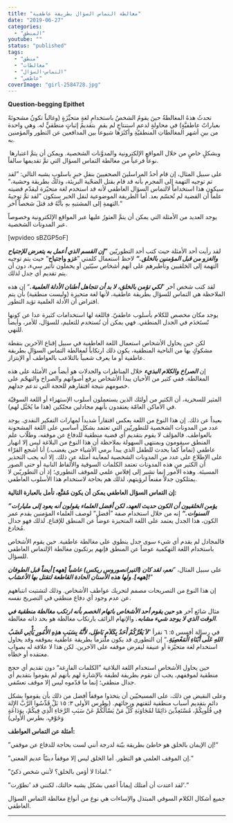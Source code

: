 ```yaml
---
title: "مغالطة التماس السؤال بطريقة عاطفية"
date: "2019-06-27"
categories: 
  - "المنطق"
youtube: ""
status: "published"
tags: 
  - "منطق"
  - "مغالطات"
  - "التماس-السؤال"
  - "عاطفي"
coverImage: "girl-2584728.jpg"
---
```


**Question-begging Epithet**

تحدثُ هذهُ المغالطةُ حينَ يقومُ الشخصُ باستخدامِ لغةٍ متحيِّزَةٍ (وغالباً تكونُ مشحونَةً بعباراتً عاطفيَّةٍ) في محاولةٍ لدعمِ استنتاجٍ لم يقم  بتقديمُ إثباتٍ منطقيٍّ له. وهي واحدة من بينِ أشهر المغالطاتِ المنطقيّةِ وأكثَرَها شيوعاً بين المدافعين عن التطور والمؤمنين به.

 وبشكلٍ خاصٍ من خلال المواقع الإلكترونية والمدوَّنات الشخصية. ويمكن أن يتمَّ اعتبارها نوعاً فرعياً من مغالطة التماس السؤال التي تمَّ تقديمها سالفاً.

على سبيل المثال، إن قام أحدُ المراسلينَ الصحفيينَ بنقلِ خبرٍ باسلوبٍ يشبه التالي: ”لقد تم توجيه التهمة إلى المجرم بأنه قد قام بقتل الضحّية البريئة، وذلك بطريقة وحشية،“ سيكون هذا استخداماً لالتماس السؤال العاطفي لأنه قد استخدم لغة متحيّزة ليقدّم قضيته علماً أن القضية لم تُحسّم بعد. أما الطريقة الموضوعية لنقل الخبر ستكون ”لقد تمَّ توجيهُ التهمةِ إلى المشتبهِ بهِ بأنَّهُ قد قتلَ شخصاً آخر.“

يوجد العديد من الأمثلة التي يمكن أن يتمَّ العثورُ عليها عبر المواقع الإلكترونية وخصوصاً عبر المدونات الشخصية.

\[wpvideo sBZGP5oF\]

لقد رأيت أحد الأمثلة حيث كتب أحد التطوريّين _**”إن القسم الذي أعمل به يتعرض للإجتياح والغزو من قبل المؤمنين بالخلق.“**_ لاحظ استعمال كلمتي ”**غزو واجتياح**“ حيث يتم توجيه التهمة إلى الخلقيين وتأطيرهم على أنهم أشخاص سيّئين أو يحملون تأثير سيء، دون أن يتم تقديم أي جدل لذلك.

لقد كتب شخص آخر ”_**لكي تؤمن بالخلق، لا بد أن تتجاهل أطنان الأدلة العلمية.**_“ إن هذه الملاحظة هي التماس للسؤال بطريقة عاطفية، لأنها لغة متحيزة (وليست منطقية) بأن يتم افتراض أن الأدلة العلمية تؤيد التطور.

يوجد مكان مخصص للكلام بأسلوب عاطفيّ. فاللغة لها استخدامات كثيرة عدا عن كونها تًستَخدَم في الجدل المنطقي. فهي يمكن أن تُستخدم للتعليم، للسؤال، للأمر، وأيضاً للنهي. 

لكن حين يحاول الأشخاص استعمال اللغة العاطفية في سبيل إقناع الآخرين بنقطة مشكوكٍ بها من الناحية المنطقية، يكون ذلك ارتكاباً لمغالطة التماس السؤال بطريقة عاطفية أو ما يعرف شعبياً بالتلاعب بالعواطف أو الإبتزاز.

إن _**الصراخ والكلام البذيء**_ خلال المناظرات والجدلات هو أيضاً من الأمثلة على هذه المغالطة. ففي كثير من الأحيان يبدأ الأشخاص برفع أصواتهم والصراخ والتهجّم على خصومهم نتيجة افتقارهم للحجة التي تدعم جدلهم.

المثير للسخرية، أن الكثير من أولئك الذين يستعملون أسلوب الإستهزاء أو اللغة السوقيّة في الأماكن العامّة يعتقدون بأنهم مجادلين محنّكين (هذا ما يُخَيَّل لهم). 

بعيداً عن ذلك. إن هذا النوع من اللغة يعكس افتقاراً شديداً لمهارات التفكير النقدي. يوجد عدد من المدونات الشخصية للتطوريّين التي تعتمد بشكل أساسي على اللغة المشحونة بالعواطف. فالمؤلف لا يقوم بتقديم أي قضية منطقية للدفاع عن موقفه، وطلّاب علم المنطق سيقومون وبمنتهى السهولة بملاحظة أن هذا النوع من البلاغة ليس إلا انهيار عاطفي (تماماً كما يحدث للطفل الذي يبدأ برمي الأشياء حين يغضب.) أنا أشجع القرّاء على الإطلاع على عدد من المدونات الشخصية لمعاينة أمثلة عن ذلك. إلا أنه يجب التحذير أن الكثير من هذه المدونات تعتمد الكلمات السوقية والألفاظ النابية أو حتى الصور المسيئة. وهذه الأمور إنما تشير إلى إفلاس علمي للموقف التطوري؛ إذ أن التطوريّين لا يمتلكون جدلاً مقنعاً لرؤيتهم، لذلك هم بحاجة لاستخدام هذا الأسلوب العاطفي.

**إن التماس السؤال العاطفي يمكن أن يكون مُقنَّع، تأمل بالعبارة التالية:**

**_”يؤمن الخلقيون أن الكون حديث العهد، لكن أفضل العلماء يقولون أنه يعود إلى مليارات السنوات.“_** إنه من خلال استخدام صفة ”أفضل“ لوصف العلماء المؤمنين بقدم عمر الكون، هذا الجدل يعتمد على اللغة المتحيزة عوضاً عن المنطق للإقناع. لذلك فهو جدال مُخادع.

فالمجادل لم يقدم أي شيء سوى جدل ينطوي على مغالطة عاطفية. حين يقوم الأشخاص باستخدام اللغة التهكمية عوضاً عن المنطق فإنهم يرتكبون مغالطة الإلتماس العاطفي للسؤال.

على سبيل المثال، ”_**نعم، لقد كان (التيرانصوروس ريكس) عاشباً \[ههه\] أيضاً قبل الطوفان \[ههه\]. ولها هذه الأسنان الحادة القاطعة لتقتل بها الأعشاب!**_“

إن هذا النوع من التصريحات مصمم لتحريك عواطف الأشخاص. وذلك لتشتيت انتباههم عن عدم وجود أي دفاع منطقي في التصريح نفسه.

مثال شائع آخر هو _**حين يقوم أحد الأشخاص باتهام الخصم بأنه ارتكب مغالطة منطقية في الوقت الذي لا يوجد شيء مشابه.**_ والإتهام الزائف بارتكاب مغالطة هو بحد ذاته مغالطة.

في رسالة أفسس ٥: ٦ نقرأ ”_**لاَ يَغُرَّكُمْ أَحَدٌ بِكَلاَمٍ بَاطِل، لأَنَّهُ بِسَبَبِ هذِهِ الأُمُورِ يَأْتِي غَضَبُ اللهِ عَلَى أَبْنَاءِ الْمَعْصِيَةِ.**_“ إن التطوري قد يكون ملتزماً بطريقة عاطفية بموقفه وقد يحاول استخدام لغة متحيّزة أو عنيفة ليفرض موقفه على الآخرين. لكن هذا لا علاقة له بصواب معتقده أو خطأه.

حين يحاول الأشخاص استخدام اللغة البلاغية ”الكلمات الفارغة“ دون تقديم أي حجج منطقية لموقفهم، يجب أن نقوم بطريقة لطيفة بالإشارة لهم بأنهم لم يقوموا بتقديم أي جدال منطقي؛ إنما ما قدّموه ليس إلا موقف تعسّفي.

وعلى النقيض من ذلك، على المسيحيّين أن يتخذوا موقفاً أفضل من ذلك بأن يقوموا بشكل دائم بتقديم أسباب منطقية لثقتهم ورجائهم. (بطرس الأولى ٣: ١٥ بَلْ قَدِّسُوا الرَّبَّ الإِلهَ فِي قُلُوبِكُمْ، مُسْتَعِدِّينَ دَائِمًا لمُجَاوَبَةِ كُلِّ مَنْ يَسْأَلُكُمْ عَنْ سَبَبِ الرَّجَاءِ الَّذِي فِيكُمْ، بِوَدَاعَةٍ وَخَوْفٍ. بطرس الأولى)

**أمثلة عن التماس العواطف:**

”إن الإيمان بالخلق هو خاطئ بطريقة بيّنة لدرجة أنني لست بحاجة للدفاع عن موقفي!“

”إن الموقف العلمي هو التطور. أما الخلق ليس إلا موقفاً دينيّاً عديم المعنى.“

”لماذا لا أؤمن بالخلق؟ لأنني شخص ذكيّ.“

”لقد اعتدت أن أمتلك إيماناً أعمى بشكل يشبه حالتك، لكنني قد ’تطوّرت‘.“

جميع أشكال الكلام السوقي المبتذل والإساءات هي نوع من أنواع مغالطة التماس السؤال العاطفي.

* * *
